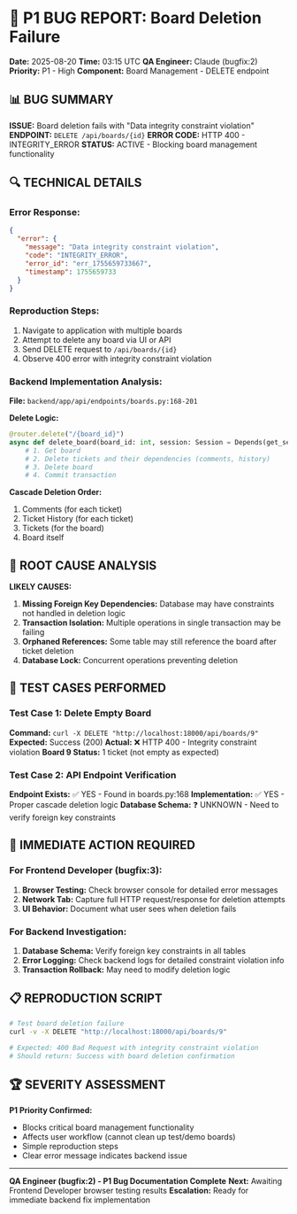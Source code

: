 # 🚨 P1 BUG REPORT: Board Deletion Failure

**Date:** 2025-08-20
**Time:** 03:15 UTC
**QA Engineer:** Claude (bugfix:2)
**Priority:** P1 - High
**Component:** Board Management - DELETE endpoint

## 📊 BUG SUMMARY

**ISSUE:** Board deletion fails with "Data integrity constraint violation"
**ENDPOINT:** `DELETE /api/boards/{id}`
**ERROR CODE:** HTTP 400 - INTEGRITY_ERROR
**STATUS:** ACTIVE - Blocking board management functionality

## 🔍 TECHNICAL DETAILS

### Error Response:
```json
{
  "error": {
    "message": "Data integrity constraint violation",
    "code": "INTEGRITY_ERROR",
    "error_id": "err_1755659733667",
    "timestamp": 1755659733
  }
}
```

### Reproduction Steps:
1. Navigate to application with multiple boards
2. Attempt to delete any board via UI or API
3. Send DELETE request to `/api/boards/{id}`
4. Observe 400 error with integrity constraint violation

### Backend Implementation Analysis:

**File:** `backend/app/api/endpoints/boards.py:168-201`

**Delete Logic:**
```python
@router.delete("/{board_id}")
async def delete_board(board_id: int, session: Session = Depends(get_session)):
    # 1. Get board
    # 2. Delete tickets and their dependencies (comments, history)
    # 3. Delete board
    # 4. Commit transaction
```

**Cascade Deletion Order:**
1. Comments (for each ticket)
2. Ticket History (for each ticket)
3. Tickets (for the board)
4. Board itself

## 🚨 ROOT CAUSE ANALYSIS

**LIKELY CAUSES:**

1. **Missing Foreign Key Dependencies:** Database may have constraints not handled in deletion logic
2. **Transaction Isolation:** Multiple operations in single transaction may be failing
3. **Orphaned References:** Some table may still reference the board after ticket deletion
4. **Database Lock:** Concurrent operations preventing deletion

## 🧪 TEST CASES PERFORMED

### Test Case 1: Delete Empty Board
**Command:** `curl -X DELETE "http://localhost:18000/api/boards/9"`
**Expected:** Success (200)
**Actual:** ❌ HTTP 400 - Integrity constraint violation
**Board 9 Status:** 1 ticket (not empty as expected)

### Test Case 2: API Endpoint Verification
**Endpoint Exists:** ✅ YES - Found in boards.py:168
**Implementation:** ✅ YES - Proper cascade deletion logic
**Database Schema:** ❓ UNKNOWN - Need to verify foreign key constraints

## 🎯 IMMEDIATE ACTION REQUIRED

### For Frontend Developer (bugfix:3):
1. **Browser Testing:** Check browser console for detailed error messages
2. **Network Tab:** Capture full HTTP request/response for deletion attempts
3. **UI Behavior:** Document what user sees when deletion fails

### For Backend Investigation:
1. **Database Schema:** Verify foreign key constraints in all tables
2. **Error Logging:** Check backend logs for detailed constraint violation info
3. **Transaction Rollback:** May need to modify deletion logic

## 📋 REPRODUCTION SCRIPT

```bash
# Test board deletion failure
curl -v -X DELETE "http://localhost:18000/api/boards/9"

# Expected: 400 Bad Request with integrity constraint violation
# Should return: Success with board deletion confirmation
```

## 🏆 SEVERITY ASSESSMENT

**P1 Priority Confirmed:**
- Blocks critical board management functionality
- Affects user workflow (cannot clean up test/demo boards)
- Simple reproduction steps
- Clear error message indicates backend issue

---
**QA Engineer (bugfix:2) - P1 Bug Documentation Complete**
**Next:** Awaiting Frontend Developer browser testing results
**Escalation:** Ready for immediate backend fix implementation
